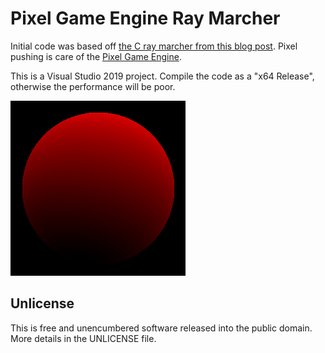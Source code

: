 # Pixel Game Engine Ray Marcher

Initial code was based off [the C ray marcher from this blog post](https://ch-st.de/its-ray-marching-march/). Pixel pushing is care of the [Pixel Game Engine](https://github.com/OneLoneCoder/olcPixelGameEngine).

This is a Visual Studio 2019 project. Compile the code as a "x64 Release", otherwise the performance will be poor.

![Animated Gif of Ray-Marched Sphere](https://github.com/stungeye/Pixel-Game-Engine-Ray-Marcher/raw/master/ray_marched_sphere.gif)

## Unlicense

This is free and unencumbered software released into the public domain. More details in the UNLICENSE file.
